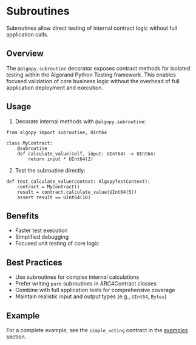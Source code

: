 # Subroutines

Subroutines allow direct testing of internal contract logic without full application calls.

## Overview

The `@algopy.subroutine` decorator exposes contract methods for isolated testing within the Algorand Python Testing framework. This enables focused validation of core business logic without the overhead of full application deployment and execution.

## Usage

1. Decorate internal methods with `@algopy.subroutine`:

```{testcode}
from algopy import subroutine, UInt64

class MyContract:
    @subroutine
    def calculate_value(self, input: UInt64) -> UInt64:
        return input * UInt64(2)
```

2. Test the subroutine directly:

```{testcode}
def test_calculate_value(context: AlgopyTestContext):
    contract = MyContract()
    result = contract.calculate_value(UInt64(5))
    assert result == UInt64(10)
```

## Benefits

-   Faster test execution
-   Simplified debugging
-   Focused unit testing of core logic

## Best Practices

-   Use subroutines for complex internal calculations
-   Prefer writing `pure` subroutines in ARC4Contract classes
-   Combine with full application tests for comprehensive coverage
-   Maintain realistic input and output types (e.g., `UInt64`, `Bytes`)

## Example

For a complete example, see the `simple_voting` contract in the [examples](../examples.md) section.
